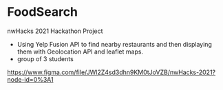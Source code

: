 # FoodSearch

nwHacks 2021 Hackathon Project
 - Using Yelp Fusion API to find nearby restaurants and then displaying them with Geolocation API and leaflet maps.
 - group of 3 students

https://www.figma.com/file/JWl2Z4sd3dhn9KM0tJoVZB/nwHacks-2021?node-id=0%3A1
